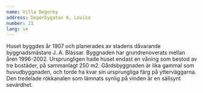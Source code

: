 ```yaml
---
name: Villa Degerby
address: Degerbygatan 6, Lovisa
number: 21
lang: se
---
```

Huset byggdes år 1907 och planerades av stadens dåvarande byggnadsmästare J. A. Blässar. Byggnaden har grundrenoverats mellan åren 1996-2002.  Ursprungligen hade huset endast en våning som bestod av tre bostäder, på sammanlagt 250 m2. Gårdsbyggnaden är lika gammal som huvudbyggnaden, och torde ha kvar sin ursprungliga färg på ytterväggarna. Den tredelade rökkanalen som lämnats synlig på vinden är en sällsynt sevärdhet.
